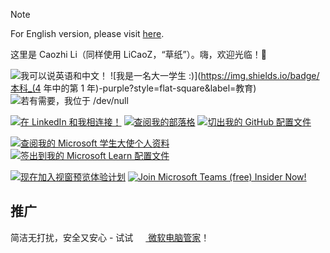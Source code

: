> [!NOTE]
> 
> For English version, please visit [here](./README.md).

这里是 Caozhi Li（同样使用 LiCaoZ，“草纸”）。嗨，欢迎光临！👋

![我可以说英语和中文！](https://img.shields.io/badge/英语/中文-blue?style=flat-square&label=语言) ![我是一名大一学生 :)](https://img.shields.io/badge/本科_(4 年中的第 1 年)-purple?style=flat-square&label=教育) ![若有需要，我位于 /dev/null](https://img.shields.io/badge//dev/null-white?style=flat-square&label=位置)

[![在 LinkedIn 和我相连接！](https://img.shields.io/badge/LinkedIn-%230A66C2?style=for-the-badge&logo=linkedin)](https://www.linkedin.com/in/caozhi-li/) [![查阅我的部落格](https://img.shields.io/badge/博客_[仅中文]-gray?style=for-the-badge&logo=wordpress)](https://blog.licaoz.com/) [![切出我的 GitHub 配置文件](https://img.shields.io/badge/GitHub-%23181717?style=for-the-badge&logo=github)](https://github.com/LiCaoZ)

[![查阅我的 Microsoft 学生大使个人资料](https://img.shields.io/badge/Microsoft%20学生大使-%237fba00?style=for-the-badge)](https://mvp.microsoft.com/studentambassadors/profile/1d57cd2f-1aa6-470d-96c7-3609269bb3c2?wt.mc_id=studentamb_203301) [![签出到我的 Microsoft Learn 配置文件](https://img.shields.io/badge/Microsoft%20Learn-%2300a4ef?style=for-the-badge)](https://learn.microsoft.com/users/caozhi-li/?wt.mc_id=studentamb_203301)

[![现在加入视窗预览体验计划]( https://img.shields.io/badge/Windows_预览体验计划-%230079d5?style=for-the-badge)](https://www.microsoft.com/en-us/windowsinsider/about-windows-insider-program?referral=R50Y5L71&wt.mc_id=studentamb_203301) [![Join Microsoft Teams (free) Insider Now!](https://img.shields.io/badge/Teams_Insider-%23464EB8?style=for-the-badge)](https://insider.teams.com/?wt.mc_id=studentamb_203301)

## 推广

简洁无打扰，安全又安心 - 试试 [<img src="https://pcmanager.microsoft.com/favicon.ico" width="16px" /> 微软电脑管家](https://pcmanager.microsoft.com/zh-cn?wt.mc_id=studentamb_203301)！
